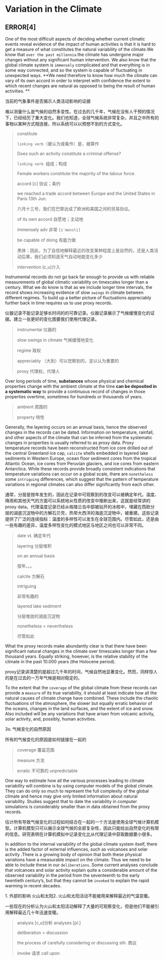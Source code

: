 # Variation in the Climate

## ERROR[4]

One of the most difficult aspects of deciding whether current climatic events reveal evidence of the impact of human activities is that it is hard to get a measure of what constitutes the natural variability of the climate.We know that `over the past millennia` the climate has undergone major changes without any significant human intervention. We also know that the global climate system is `immensely` complicated and that everything is in some way connected, and so the system is capable of fluctuating in unexpected ways. **We need therefore to know how much the climate can vary of its own accord in order to interpret with confidence the extent to which recent changes are natural as opposed to being the result of human activities. ** 

当前的气象事件是否揭示人类活动影响的证据

难以测量什么是气候的自然多变性。在过去的几千年，气候在没有人干预的情况下，已经经历了重大变化。我们也知道，全球气候系统非常复杂，并且之中所有的事物以某种方式相连接，所以系统可以以预想不到的方式变化。

> constitute 
>
> `linking verb`（被认为或看作）是，被算作
>
> Does such an activity constitute a criminal offense?
>
> `linking verb `组成；构成
>
> Female workers constitute the majority of the labour force.
>
> accord [c] 协议；条约
>
> we reached a trade accord between Europe and the United States in Paris 13th Jun.
>
> 六月十三号，我们在巴黎达成了欧洲和美国之间的贸易协议。
>
> of its own accord  自愿地；主动地
>
> immensely adv 非常 `[ɪˈmensli]`
>
> be capable of doing 有能力做
>
> 黑体：因此，为了自信地解释最近的改变某种程度上是自然的，还是人类活动后果，我们必须知道天气自动地能变化多少
>
> intervention [c,u]介入

Instrumental records do not go back far enough to provide us with reliable measurements of global climatic variability on timescales longer than a century. What we do know is that as we include longer time intervals, the record shows increasing evidence of slow `swings` in climate between different regimes. To build up a better picture of fluctuations appreciably further back in time requires us to use proxy records.

仪器记录不能记录足够长时间的的可靠记录。仪器记录展示了气候缓慢变化的证据。建立一张更好的变化图要我们使用代理记录。

> instrumental 仪器的
>
> slow swings in climate 气候缓慢地变化
>
> regime 政权
>
> appreciably （大到）可以觉察到的，足以认为重要的
>
> proxy 代理权，代理人

Over long periods of time, **substances** whose physical and chemical properties change with the ambient climate at the time **can be deposited in a systematic way** to provide a continuous record of changes in those properties overtime, sometimes for hundreds or thousands of years. 

> ambient 周围的
>
> property 特性

Generally, the layering occurs on an annual basis, hence the observed changes in the records can be dated. Information on temperature, rainfall, and other aspects of the climate that can be inferred from the systematic changes in properties is usually referred to as proxy data. Proxy temperature records have been reconstructed from ice core drilled out of the central Greenland ice cap, `calcite` shells embedded in layered lake sediments in Western Europe, ocean floor sediment cores from the tropical Atlantic Ocean, ice cores from Peruvian glaciers, and ice cores from eastern Antarctica. While these records provide broadly consistent indications that temperature variations can occur on a global scale, there are `nonetheless` some `intriguing` differences, which suggest that the pattern of temperature variations in regional climates can also differ significantly from each other.

通常，分层是按年发生的，因此在记录中可观察到的改变可以被确定年代。温度、降雨和其他天气的方面可以系统地从性质的改变中推断出来，这就是经常讲的proxy data。代理温度记录已经从格陵兰岛中部被钻开的冰核中，埋藏在西欧分层的湖底沉淀物中的方解石贝壳，热带大西洋的海底沉淀物中，被重建。这些记录提供了广泛的连续指标：温度的多样性可以发生在全球范围内。尽管如此，还是由一些有趣的差异，温度多样性变化的模式地区与地区之间也可以非常不同。

> date vt. 确定年代
>
> layering 分层堆积
>
> on an annual basis
>
> 按年。。。
>
> calcite 方解石
>
> intriguing
>
> 非常有趣的
>
> layered lake sediment
>
> 分层堆放的湖底沉淀物
>
> nonetheless = nevertheless
>
> 尽管如此
>

What the proxy records make abundantly clear is that there have been significant natural changes in the climate over timescales longer than a few thousand years. Equally striking, however, is the relative stability of the climate in the past 10.000 years (the Holocene period).

proxy记录讲清楚的是超过几千年的时间，气候自然地显著变化。然而，同样惊人的是在过去的一万年气候是相对稳定的。



To the extent that the `coverage` of the global climate from these records can provide a `measure` of its true variability, it should at least indicate how all the natural causes of climate change have combined. These include the chaotic fluctuations of the atmosphere, the slower but equally erratic behavior of the oceans, changes in the land surfaces, and the extent of ice and snow. Also included will be any variations that have arisen from volcanic activity, solar activity, and, possibly, human activities.

3s: 气候变化的自然原因

所有的气候变化的原因是如何链接在一起的

> coverage 覆盖范围
>
> measure 方法
>
> erratic 不可靠的 unpredictable 

One way to estimate how all the various processes leading to climate variability will combine is by using computer models of the global climate. They can do only so much to represent the full complexity of the global climate and hence may give only limited information about natural variability. Studies suggest that to date the variability in computer simulations is considerably smaller than in data obtained from the proxy records.

估计所有导致气候变化的过程如何结合在一起的一个方法是使用全球气候计算机模型。计算机模型只可以展示全球气候的全部复杂性，因此只能给出自然变化的有限的信息。研究表明在计算机模拟中记录变化比从代理记录中获取数据要小很多。

In addition to the internal variability of the global climate system itself, there is the added factor of external influences, such as volcanoes and solar activity .There is a growing body of opinion that both these physical variations have a measurable impact on the climate. Thus we need to be able to include these in our `deliberations`. Some current analyses conclude that volcanoes and solar activity explain quite a considerable amount of the observed variability in the period from the seventeenth to the early twentieth century’s, but that they cannot be `invoked` to explain the rapid warming in recent decades.

1\. 外部的影响 火山和太阳2\. 火山和太阳活动不能被用来解释最近的气温变暖。

一些现在的分析认为火山和太阳活动解释了大量的可观察变化，但是他们不能被引用解释最近几十年迅速变暖。

> analysis [c,u]分析 analyses [pl.]
>
> deliberation = discussion
>
> the process of carefully considering or discussing sth. 商议
>
> invoke 请求 call upon

